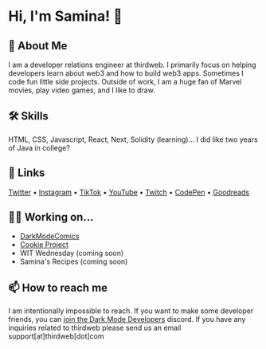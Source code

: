 
# Hi, I'm Samina! 👋


## 🚀 About Me
I am a developer relations engineer at thirdweb. I primarily focus on helping developers
learn about web3 and how to build web3 apps. Sometimes I code fun little side projects.
Outside of work, I am a huge fan of Marvel movies, play video games, and I like to draw.


## 🛠 Skills
HTML, CSS, Javascript, React, Next, Solidity (learning)... I did like two years of Java in college?


## 🔗 Links
[Twitter](https://twitter.com/saminacodes) •
[Instagram](https://instagram.com/saminacodes) • 
[TikTok](https://tiktok.com/@saminacodes) •
[YouTube](https://www.youtube.com/channel/UCOn_EdNjkpZV-_3_UKf5JKg) • 
[Twitch](https://twitch.tv/saminacodes) • 
[CodePen](https://codepen.io/saminacodes) •
[Goodreads](https://goodreads.com/saminacodes)

## 👩‍💻 Working on...
- [DarkModeComics](https://twitter.com/darkmodecomics) 
- [Cookie Project](https://cookie-project.xyz)
- WIT Wednesday (coming soon)
- Samina's Recipes (coming soon)

## 📫 How to reach me
I am intentionally impossible to reach. If you want to make some developer friends, you can [join the Dark Mode Developers](https://discord.gg/BzEQAeRdac) discord. If you have any inquiries related to thirdweb please send us an email support[at]thirdweb[dot]com

